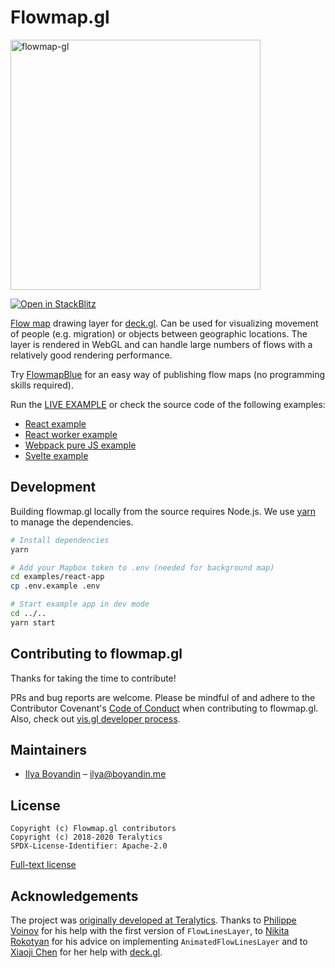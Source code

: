 # Flowmap.gl

<a href=https://flowmapblue.github.io/flowmap.gl/><img alt=flowmap-gl src=https://user-images.githubusercontent.com/351828/147912794-36eab3ce-7ce3-40d6-ad24-4a11c1bda924.jpg width=400></a>

[![Open in StackBlitz](https://developer.stackblitz.com/img/open_in_stackblitz_small.svg)](https://stackblitz.com/github/visgl/flowmap.gl?file=examples%2Freact-app%2Fsrc%2FApp.tsx)

[Flow map](https://en.wikipedia.org/wiki/Flow_map) drawing layer for [deck.gl](http://deck.gl). Can be used for visualizing movement of people (e.g. migration) or objects between geographic locations. The layer is rendered in WebGL and can handle large numbers of flows with a relatively good rendering performance.

Try [FlowmapBlue](https://flowmap.blue/) for an easy way of publishing flow maps (no programming skills required).

Run the [LIVE EXAMPLE](https://visgl.github.io/flowmap.gl/) or
check the source code of the following examples:

- [React example](./examples/react-app)
- [React worker example](./examples/react-worker-app)
- [Webpack pure JS example](./examples/webpack-app)
- [Svelte example](./examples/svelte-app)

## Development

Building flowmap.gl locally from the source requires Node.js.
We use [yarn](https://yarnpkg.com/en/docs/install) to manage the dependencies.

```bash
# Install dependencies
yarn

# Add your Mapbox token to .env (needed for background map)
cd examples/react-app
cp .env.example .env

# Start example app in dev mode
cd ../..
yarn start
```

## Contributing to flowmap.gl

Thanks for taking the time to contribute!

PRs and bug reports are welcome.
Please be mindful of and adhere to the Contributor Covenant's [Code of Conduct](CODE_OF_CONDUCT.md) when contributing to flowmap.gl. Also, check out [vis.gl developer process](https://www.github.com/visgl/tsc/tree/master/developer-process).

## Maintainers

- [Ilya Boyandin](https://github.com/ilyabo) – ilya@boyandin.me

## License

    Copyright (c) Flowmap.gl contributors
    Copyright (c) 2018-2020 Teralytics
    SPDX-License-Identifier: Apache-2.0

[Full-text license](LICENSE)

## Acknowledgements

The project was [originally developed at Teralytics](https://github.com/teralytics/flowmap.gl). Thanks to [Philippe Voinov](https://github.com/tehwalris) for his help with the first version of `FlowLinesLayer`, to [Nikita Rokotyan](https://github.com/rokotyan) for his advice on implementing `AnimatedFlowLinesLayer` and to [Xiaoji Chen](https://github.com/pessimistress) for her help with [deck.gl](http://deck.gl).
